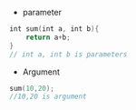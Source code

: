- parameter

```swift
int sum(int a, int b){
    return a+b;
}
// int a, int b is parameters
```

- Argument

```swift
sum(10,20); 
//10,20 is argument
```

